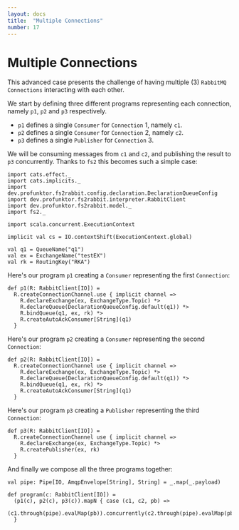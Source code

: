 ```yaml
---
layout: docs
title:  "Multiple Connections"
number: 17
---
```


# Multiple Connections

This advanced case presents the challenge of having multiple (3) `RabbitMQ Connections` interacting with each other.

We start by defining three different programs representing each connection, namely `p1`, `p2` and `p3` respectively.

- `p1` defines a single `Consumer` for `Connection` 1, namely `c1`.
- `p2` defines a single `Consumer` for `Connection` 2, namely `c2`.
- `p3` defines a single `Publisher` for `Connection` 3.

We will be consuming messages from `c1` and `c2`, and publishing the result to `p3` concurrently. Thanks to `fs2` this becomes such a simple case:

```tut:book:silent
import cats.effect._
import cats.implicits._
import dev.profunktor.fs2rabbit.config.declaration.DeclarationQueueConfig
import dev.profunktor.fs2rabbit.interpreter.RabbitClient
import dev.profunktor.fs2rabbit.model._
import fs2._

import scala.concurrent.ExecutionContext

implicit val cs = IO.contextShift(ExecutionContext.global)

val q1 = QueueName("q1")
val ex = ExchangeName("testEX")
val rk = RoutingKey("RKA")
```

Here's our program `p1` creating a `Consumer` representing the first `Connection`:

```tut:book:silent
def p1(R: RabbitClient[IO]) =
  R.createConnectionChannel.use { implicit channel =>
    R.declareExchange(ex, ExchangeType.Topic) *>
    R.declareQueue(DeclarationQueueConfig.default(q1)) *>
    R.bindQueue(q1, ex, rk) *>
    R.createAutoAckConsumer[String](q1)
  }
```

Here's our program `p2` creating a `Consumer` representing the second `Connection`:

```tut:book:silent
def p2(R: RabbitClient[IO]) =
  R.createConnectionChannel use { implicit channel =>
    R.declareExchange(ex, ExchangeType.Topic) *>
    R.declareQueue(DeclarationQueueConfig.default(q1)) *>
    R.bindQueue(q1, ex, rk) *>
    R.createAutoAckConsumer[String](q1)
  }
```

Here's our program `p3` creating a `Publisher` representing the third `Connection`:

```tut:book:silent
def p3(R: RabbitClient[IO]) =
  R.createConnectionChannel use { implicit channel =>
    R.declareExchange(ex, ExchangeType.Topic) *>
    R.createPublisher(ex, rk)
  }
```

And finally we compose all the three programs together:

```tut:book:silent
val pipe: Pipe[IO, AmqpEnvelope[String], String] = _.map(_.payload)

def program(c: RabbitClient[IO]) =
  (p1(c), p2(c), p3(c)).mapN { case (c1, c2, pb) =>
    (c1.through(pipe).evalMap(pb)).concurrently(c2.through(pipe).evalMap(pb)).compile.drain
  }
```

